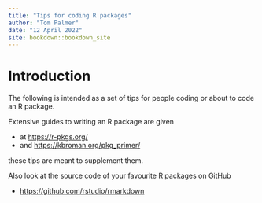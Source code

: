 ```yaml
---
title: "Tips for coding R packages"
author: "Tom Palmer"
date: "12 April 2022"
site: bookdown::bookdown_site
---
```




# Introduction

The following is intended as a set of tips for people coding or about to code an R package.

Extensive guides to writing an R package are given

- at https://r-pkgs.org/ 
- and https://kbroman.org/pkg_primer/

these tips are meant to supplement them.

Also look at the source code of your favourite R packages on GitHub

- https://github.com/rstudio/rmarkdown
